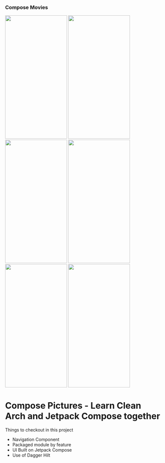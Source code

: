 ### Compose Movies
<img src="https://github.com/hi-manshu/ComposePictures/blob/master/art/1splash.png"  width="200" height="400" > <img src="https://github.com/hi-manshu/ComposePictures/blob/master/art/2login.png"  width="200" height="400" > <img src="https://github.com/hi-manshu/ComposePictures/blob/master/art/3landing.png"  width="200" height="400" > <img src="https://github.com/hi-manshu/ComposePictures/blob/master/art/3.1doubletab.png"  width="200" height="400" > <img src="https://github.com/hi-manshu/ComposePictures/blob/master/art/4profile.png"  width="200" height="400" > <img src="https://github.com/hi-manshu/ComposePictures/blob/master/art/5editprofile.png"  width="200" height="400" >

# Compose Pictures - Learn Clean Arch and Jetpack Compose together

Things to checkout in this project
* Navigation Component
* Packaged module by feature
* UI Built on Jetpack Compose
* Use of Dagger Hilt
